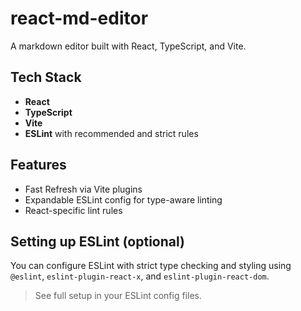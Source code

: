 # react-md-editor

A markdown editor built with React, TypeScript, and Vite.

## Tech Stack

- **React**
- **TypeScript**
- **Vite**
- **ESLint** with recommended and strict rules

## Features

- Fast Refresh via Vite plugins
- Expandable ESLint config for type-aware linting
- React-specific lint rules

## Setting up ESLint (optional)

You can configure ESLint with strict type checking and styling using `@eslint`, `eslint-plugin-react-x`, and `eslint-plugin-react-dom`.

> See full setup in your ESLint config files.